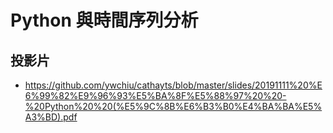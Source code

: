 # Python 與時間序列分析 

## 投影片
- https://github.com/ywchiu/cathayts/blob/master/slides/20191111%20%E6%99%82%E9%96%93%E5%BA%8F%E5%88%97%20%20-%20Python%20%20(%E5%9C%8B%E6%B3%B0%E4%BA%BA%E5%A3%BD).pdf 
